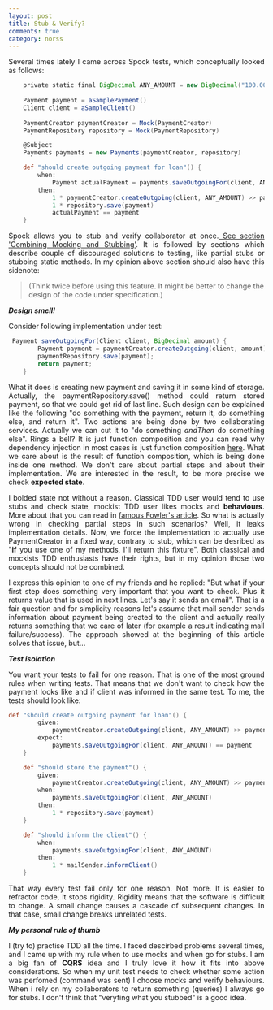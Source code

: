 ```yaml
---
layout: post
title: Stub & Verify?
comments: true
category: norss
---
```


<p style="text-align:justify;">
Several times lately I came across Spock tests, which conceptually looked as follows:
</p>

```groovy
    private static final BigDecimal ANY_AMOUNT = new BigDecimal("100.00")
    
    Payment payment = aSamplePayment()
    Client client = aSampleClient()
    
    PaymentCreator paymentCreator = Mock(PaymentCreator)
    PaymentRepository repository = Mock(PaymentRepository)

    @Subject
    Payments payments = new Payments(paymentCreator, repository)

    def "should create outgoing payment for loan"() {
        when:
            Payment actualPayment = payments.saveOutgoingFor(client, ANY_AMOUNT)
        then:
            1 * paymentCreator.createOutgoing(client, ANY_AMOUNT) >> payment
            1 * repository.save(payment)
            actualPayment == payment
    }
```  

<p style="text-align:justify;">
Spock allows you to stub and verify collaborator at once.<a href="https://spockframework.github.io/spock/docs/1.0/interaction_based_testing.html"> See section 'Combining Mocking and Stubbing'</a>. It is followed by sections which describe couple of discouraged solutions to testing, like partial stubs or stubbing static methods. In my opinion above section should also have this sidenote:
</p>

<blockquote class="cite">
      <p>(Think twice before using this feature. It might be better to change the design of the code under specification.)</p>
</blockquote>

***Design smell!***

Consider following implementation under test:

```java
 Payment saveOutgoingFor(Client client, BigDecimal amount) {
        Payment payment = paymentCreator.createOutgoing(client, amount);
        paymentRepository.save(payment);
        return payment;
    }
```

<p style="text-align:justify;">
What it does is creating new payment and saving it in some kind of storage. Actually, the paymentRepository.save() method could return stored payment, so that we could get rid of last line. Such design can be explained like the following "do something with the payment, return it, do something else, and return it". Two actions are being done by two collaborating services. Actually we can cut it to "do something <i>andThen</i> do something else". Rings a bell? It is just function composition and you can read why dependency injection in most cases is just function composition <a href="http://www.nurkiewicz.com/2015/08/dependency-injection-syntax-sugar-over.html">here</a>. What we care about is the result of function composition, which is being done inside one method. We don't care about partial steps and about their implementation. We are interested in the result, to be more precise we check <b>expected state</b>.
</p>

<p style="text-align:justify;">
I bolded state not without a reason. Classical TDD user would tend to use stubs and check state, mockist TDD user likes mocks and <b>behaviours</b>. More about that you can read in <a href="http://martinfowler.com/articles/mocksArentStubs.html">famous Fowler's article</a>. So what is actually wrong in checking partial steps in such scenarios? Well, it leaks implementation details. Now, we force the implementation to actually use PaymentCreator in a fixed way, contrary to stub, which can be desribed as "<b>if</b> you use one of my methods, I'll return this fixture". Both classical and mockists TDD enthusiasts have their rights, but in my opinion those two concepts should not be combined.
</p>

<p style="text-align:justify;">
I express this opinion to one of my friends and he replied: "But what if your first step does something very important that you want to check. Plus it returns value that is used in next lines. Let's say it sends an email". That is a fair question and for simplicity reasons let's assume that mail sender sends information about payment being created to the client and actually really returns something that we care of later (for example a result indicating mail failure/success). The approach showed at the beginning of this article solves that issue, but...
</p>

***Test isolation***

<p style="text-align:justify;">
You want your tests to fail for one reason. That is one of the most ground rules when writing tests. That means that we don't want to check how the payment looks like and if client was informed in the same test. To me, the tests should look like:
</p>

```groovy
def "should create outgoing payment for loan"() {
        given:
            paymentCreator.createOutgoing(client, ANY_AMOUNT) >> payment
        expect:
            payments.saveOutgoingFor(client, ANY_AMOUNT) == payment
    }

    def "should store the payment"() {
        given:
            paymentCreator.createOutgoing(client, ANY_AMOUNT) >> payment
        when:
            payments.saveOutgoingFor(client, ANY_AMOUNT)
        then:
            1 * repository.save(payment)
    }

    def "should inform the client"() {
        when:
            payments.saveOutgoingFor(client, ANY_AMOUNT)
        then:
            1 * mailSender.informClient()
    }
```  

<p style="text-align:justify;">
That way every test fail only for one reason. Not more. It is easier to refractor code, it stops rigidity. Rigidity means that the software is difficult to change. A small change causes a cascade of subsequent changes. In that case, small change breaks unrelated tests.
</p>


***My personal rule of thumb***

<p style="text-align:justify;">
I (try to) practise TDD all the time. I faced descirbed problems several times, and I came up with my rule when to use mocks and when go for stubs. I am a big fan of <b>CQRS</b> idea and I truly love it how it fits into above considerations. So when my unit test needs to check whether some action was perfomed (command was sent) I choose mocks and verify behaviours. When i rely on my collaborators to return something (queries) I always go for stubs. I don't think that "veryfing what you stubbed" is a good idea.
</p>

